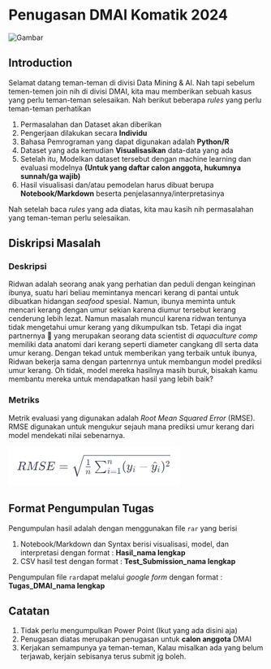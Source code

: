 # Penugasan DMAI Komatik 2024
![Gambar](https://github.com/DaffaElgo/Penugasan_DMAI_24/blob/main/Images/pantai%20animasi.jpg)

## Introduction
Selamat datang teman-teman di divisi Data Mining & AI. Nah tapi sebelum temen-temen join nih di divisi DMAI, kita mau memberikan sebuah kasus yang perlu teman-teman selesaikan. Nah berikut beberapa _rules_ yang perlu teman-teman perhatikan
  1. Permasalahan dan Dataset akan diberikan
  2. Pengerjaan dilakukan secara **Individu**
  3. Bahasa Pemrograman yang dapat digunakan adalah **Python/R**
  4. Dataset yang ada kemudian **Visualisasikan** data-data yang ada
  5. Setelah itu, Modelkan dataset tersebut dengan machine learning dan evaluasi modelnya **(Untuk yang daftar calon anggota, hukumnya sunnah/ga wajib)**
  6. Hasil visualisasi dan/atau pemodelan harus dibuat berupa **Notebook/Markdown** beserta penjelasannya/interpretasinya

Nah setelah baca _rules_ yang ada diatas, kita mau kasih nih permasalahan yang teman-teman perlu selesaikan. 

## Diskripsi Masalah
### Deskripsi
Ridwan adalah seorang anak yang perhatian dan peduli dengan keinginan ibunya, suatu hari beliau memintanya mencari kerang di pantai untuk dibuatkan hidangan _seafood_ spesial. Namun, ibunya meminta untuk mencari kerang dengan umur sekian karena diumur tersebut kerang cenderung lebih lezat. Namun masalah muncul karena ridwan tentunya tidak mengetahui umur kerang yang dikumpulkan tsb. Tetapi dia ingat partnernya 🌚 yang merupakan seorang data scientist di _aquaculture comp_ memiliki data anatomi dari kerang seperti diameter cangkang dll serta data umur kerang. Dengan tekad untuk memberikan yang terbaik untuk ibunya, Ridwan bekerja sama dengan partenrnya untuk membangun model prediksi umur kerang. Oh tidak, model mereka hasilnya masih buruk, bisakah kamu membantu mereka untuk mendapatkan hasil yang lebih baik?

### Metriks 
Metrik evaluasi yang digunakan adalah _Root Mean Squared Error_ (RMSE). RMSE digunakan untuk mengukur sejauh mana prediksi umur kerang dari model mendekati nilai sebenarnya. 

![Gambar](https://github.com/DaffaElgo/Penugasan_DMAI24/blob/main/Images/image.png)

## Format Pengumpulan Tugas
Pengumpulan hasil adalah dengan menggunakan file `rar` yang berisi 
1. Notebook/Markdown dan Syntax berisi visualisasi, model, dan interpretasi dengan format : **Hasil_nama lengkap**
2. CSV hasil test dengan format : **Test_Submission_nama lengkap**


Pengumpulan file `rar`dapat melalui _google form_ dengan format : **Tugas_DMAI_nama lengkap**

## Catatan
1. Tidak perlu mengumpulkan Power Point (Ikut yang ada disini aja)
2. Penugasan diatas merupakan penugasan untuk **calon anggota** DMAI
3. Kerjakan semampunya ya teman-teman, Kalau misalkan ada yang belum terjawab, kerjain sebisanya terus submit jg boleh. 
